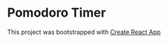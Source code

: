 # Pomodoro Timer

This project was bootstrapped with [Create React App](https://github.com/facebookincubator/create-react-app)
